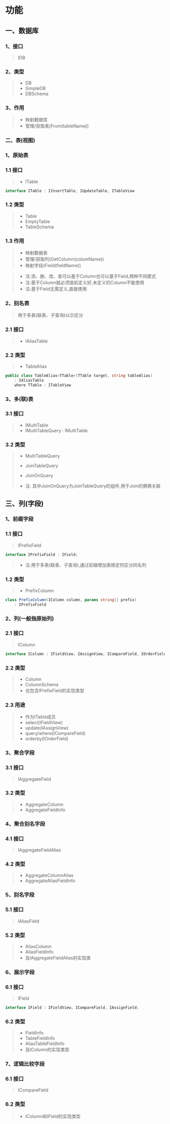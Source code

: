 # 功能

## 一、数据库
### 1、接口
>IDB

### 2、类型
>* DB
>* SimpleDB
>* DBSchema

### 3、作用
>* 映射数据库
>* 管理/获取表(From(tableName))

### 二、表(视图)
### 1、原始表
### 1.1 接口
>* ITable
~~~csharp
interface ITable : IInsertTable, IUpdateTable, ITableView
~~~


### 1.2 类型
>* Table
>* EmptyTable
>* TableSchema

### 1.3 作用
>* 映射数据表
>* 管理/获取列(GetColumn(columName))
>* 映射字段(Field(fieldName))

>* 注:添、删、改、查可以基于Column也可以基于Field,两种不同模式
>* 注:基于Column就必须提前定义好,未定义的Column不能使用
>* 注:基于Field无需定义,直接使用

### 2、别名表
>用于多表(联表、子查询)以示区分

### 2.1 接口
>* IAliasTable

### 2.2 类型
>* TableAlias
~~~csharp
public class TableAlias<TTable>(TTable target, string tableAlias)
    : IAliasTable
    where TTable : ITableView
~~~

### 3、多(联)表
### 3.1 接口
>* IMultiTable
>* IMultiTableQuery : IMultiTable

### 3.2 类型
>* MultiTableQuery
>* JoinTableQuery
>* JoinOnQuery
>
>* 注: 其中JoinOnQuery为JoinTableQuery的组件,用于Join的俩俩关联

## 三、列(字段)
### 1、前缀字段
### 1.1 接口
>IPrefixField
~~~csharp
interface IPrefixField : IField;
~~~
>
>* 注:用于多表(联表、子查询),通过前缀增加表限定符区分同名列

### 1.2 类型
>* PrefixColumn
~~~csharp
class PrefixColumn(IColumn column, params string[] prefix)
    : IPrefixField
~~~

### 2、列(一般指原始列)
### 2.1 接口
>IColumn
~~~csharp
interface IColumn : IFieldView, IAssignView, ICompareField, IOrderField;
~~~

### 2.2 类型
>* Column
>* ColumnSchema
>* 也包含IPrefixField的实现类型

### 2.3 用途
>* 作为ITable成员
>* select(IFieldView)
>* update(IAssignView)
>* query/where(ICompareField)
>* orderby(IOrderField)

### 3、聚合字段
### 3.1 接口
>IAggregateField

### 3.2 类型
>* AggregateColumn
>* AggregateFieldInfo

### 4、聚合别名字段
### 4.1 接口
>IAggregateFieldAlias

### 4.2 类型
>* AggregateColumnAlias
>* AggregateAliasFieldInfo

### 5、别名字段
### 5.1 接口
>IAliasField

### 5.2 类型
>* AliasColumn
>* AliasFieldInfo
>* 及IAggregateFieldAlias的实现类

### 6、展示字段
### 6.1 接口
>IField

~~~csharp
interface IField : IFieldView, ICompareField, IAssignField;
~~~

### 6.2 类型
>* FieldInfo
>* TableFieldInfo
>* AliasTableFieldInfo
>* 及IColumn的实现类型

### 7、逻辑比较字段
### 6.1 接口
>ICompareField

### 6.2 类型
>* IColumn和IField的实现类型
